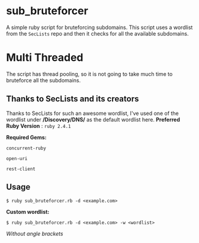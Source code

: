 # sub_bruteforcer

A simple ruby script for bruteforcing subdomains. 
This script uses a wordlist from the ` SecLists ` repo and then it checks for all the available subdomains.

# Multi Threaded

The script has thread pooling, so it is not going to take much time to bruteforce all the subdomains.

## Thanks to SecLists and its creators

Thanks to SecLists for such an awesome wordlist, I've used one of the wordlist under **/Discovery/DNS/** as the default wordlist here.
**Preferred Ruby Version** : ` ruby 2.4.1 `

**Required Gems:**
```
concurrent-ruby

open-uri

rest-client
```
## Usage

``` 
$ ruby sub_bruteforcer.rb -d <example.com>
```
**Custom wordlist:**
```
$ ruby sub_bruteforcer.rb -d <example.com> -w <wordlist>
```

*Without angle brackets*


